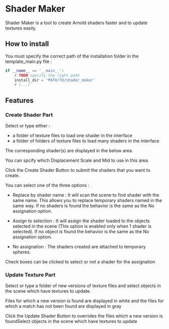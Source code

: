 # Shader Maker

Shader Maker is a tool to create Arnold shaders faster and to update textures easily.

## How to install

You must specify the correct path of the installation folder in the template_main.py file :
```python
if __name__ == '__main__':
    # TODO specify the right path
    install_dir = 'PATH/TO/shader_maker'
    # [...]
```
 
## Features

### Create Shader Part

Select or type either :
- a folder of texture files to load one shader in the interface
- a folder of folders of texture files to load many shaders in the interface

The corresponding shader(s) are displayed in the below area. 

You can spcify which Displacement Scale and Mid to use in this area.

Click the Create Shader Button to submit the shaders that you want to create.

You can select one of the three options :

- Replace by shader name : It will scan the scene to find shader with the same name. This allows you to replace temporary shaders named in the same way. If no shaders is found the behavior is the same as the No assignation option.

- Assign to selection : It will assign the shader loaded to the objects selected in the scene (This option is enabled only when 1 shader is selected). If no object is found the behavior is the same as the No assignation option.

- No assignation : The shaders created are attached to temporary spheres.

Check boxes can be clicked to select or not a shader for the assignation

### Update Texture Part

Select or type a folder of new versions of texture files and select objects in the scene which have textures to update.

Files for which a new version is found are displayed in white and the files for which a match has not been found are displayed in gray

Click the Update Shader Button to overrides the files which a new version is foundSelect objects in the scene which have textures to update
